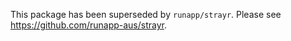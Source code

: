 
This package has been superseded by `runapp/strayr`. Please see https://github.com/runapp-aus/strayr.
